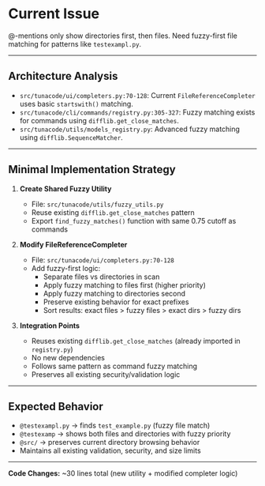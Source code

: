 # Current Issue

@-mentions only show directories first, then files. Need fuzzy-first file matching for patterns like `testexampl.py`.

---

## Architecture Analysis

- `src/tunacode/ui/completers.py:70-128`: Current `FileReferenceCompleter` uses basic `startswith()` matching.
- `src/tunacode/cli/commands/registry.py:305-327`: Fuzzy matching exists for commands using `difflib.get_close_matches`.
- `src/tunacode/utils/models_registry.py`: Advanced fuzzy matching using `difflib.SequenceMatcher`.

---

## Minimal Implementation Strategy

1. **Create Shared Fuzzy Utility**
   - File: `src/tunacode/utils/fuzzy_utils.py`
   - Reuse existing `difflib.get_close_matches` pattern
   - Export `find_fuzzy_matches()` function with same 0.75 cutoff as commands

2. **Modify FileReferenceCompleter**
   - File: `src/tunacode/ui/completers.py:70-128`
   - Add fuzzy-first logic:
     - Separate files vs directories in scan
     - Apply fuzzy matching to files first (higher priority)
     - Apply fuzzy matching to directories second
     - Preserve existing behavior for exact prefixes
     - Sort results: exact files > fuzzy files > exact dirs > fuzzy dirs

3. **Integration Points**
   - Reuses existing `difflib.get_close_matches` (already imported in `registry.py`)
   - No new dependencies
   - Follows same pattern as command fuzzy matching
   - Preserves all existing security/validation logic

---

## Expected Behavior

- `@testexampl.py` → finds `test_example.py` (fuzzy file match)
- `@testexamp` → shows both files and directories with fuzzy priority
- `@src/` → preserves current directory browsing behavior
- Maintains all existing validation, security, and size limits

---

**Code Changes:** ~30 lines total (new utility + modified completer logic)